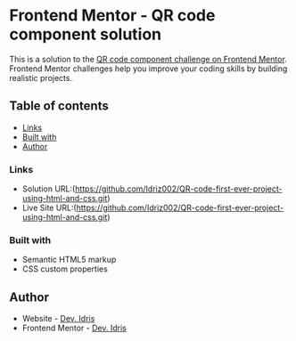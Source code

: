 # Frontend Mentor - QR code component solution

This is a solution to the [QR code component challenge on Frontend Mentor](https://www.frontendmentor.io/challenges/qr-code-component-iux_sIO_H). Frontend Mentor challenges help you improve your coding skills by building realistic projects. 

## Table of contents

  - [Links](#links)
  - [Built with](#built-with)
- [Author](#author)



### Links

- Solution URL:(https://github.com/Idriz002/QR-code-first-ever-project-using-html-and-css.git)
- Live Site URL:(https://github.com/Idriz002/QR-code-first-ever-project-using-html-and-css.git)


### Built with

- Semantic HTML5 markup
- CSS custom properties

## Author

- Website - [Dev. Idris](https://github.com/Idriz002)
- Frontend Mentor - [Dev. Idris](https://www.frontendmentor.io/profile/Idriz)




